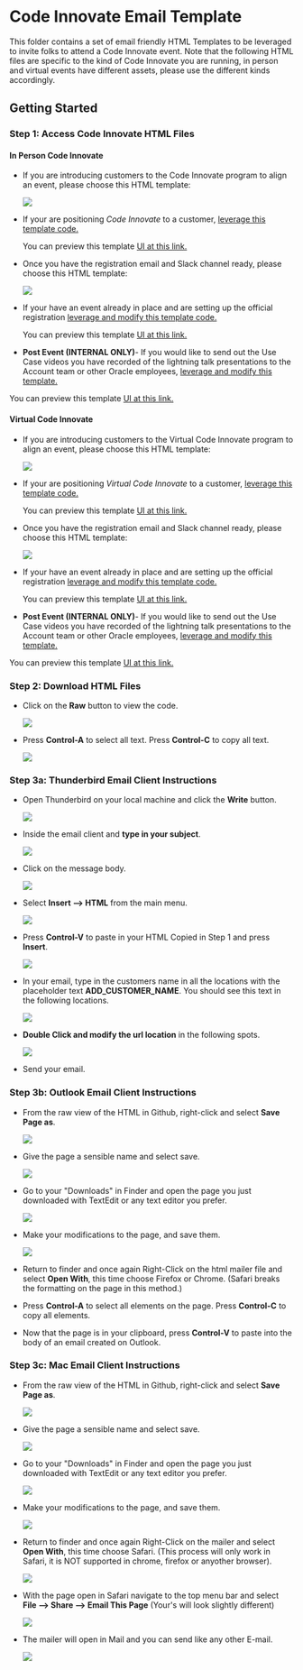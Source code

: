 # Code Innovate Email Template
This folder contains a set of email friendly HTML Templates to be leveraged to invite folks to attend a Code Innovate event. Note that the following HTML files are specific to the kind of Code Innovate you are running, in person and virtual events have different assets, please use the different kinds accordingly.

## Getting Started
### **Step 1:** Access Code Innovate HTML Files
####  **In Person Code Innovate**


- If you are introducing customers to the Code Innovate program to align an event, please choose this HTML template:

  ![](images/README-onepagernewimage.png)

- If your are positioning _Code Innovate_ to a customer,
  [leverage this template code.](https://github.com/chipbaber/codeinnovate_emailtemplate/blob/master/html/code-innovate-mailer-base64.html)

  You can preview this template [UI at this link.](https://chipbaber.github.io/codeinnovate_emailtemplate/html/code-innovate-mailer-base64.html)

- Once you have the registration email and Slack channel ready, please choose this HTML template:

  ![](images/README-registration-email-new.png)

- If your have an event already in place and are setting up the official registration [leverage and modify this template code.](https://github.com/chipbaber/codeinnovate_emailtemplate/blob/master/html/mailer_base64.html)

  You can preview this template [UI at this link.](https://chipbaber.github.io/codeinnovate_emailtemplate/html/mailer_base64.html)

- **Post Event (INTERNAL ONLY)**- If you would like to send out the Use Case videos you have recorded of the lightning talk presentations to the Account team or other Oracle employees, [leverage and modify this template.](https://github.com/chipbaber/codeinnovate_emailtemplate/blob/master/html/post_event_template_base64_6usecases.html)

You can preview this template [UI at this link.](https://chipbaber.github.io/codeinnovate_emailtemplate/html/post_event_template_base64_6usecases.html)


####  **Virtual Code Innovate**

- If you are introducing customers to the Virtual Code Innovate program to align an event, please choose this HTML template:

  ![](images/Virtual-Code-Innovate-one-pager.png)

- If your are positioning _Virtual Code Innovate_ to a customer,
  [leverage this template code.](https://github.com/chipbaber/codeinnovate_emailtemplate/blob/master/html/virtual-code-innovate-onepager.html)

  You can preview this template [UI at this link.](https://chipbaber.github.io/codeinnovate_emailtemplate/html/virtual-code-innovate-onepager.html)

- Once you have the registration email and Slack channel ready, please choose this HTML template:

  ![](images/Virtual-Code-Innovate-registration.png)

- If your have an event already in place and are setting up the official registration [leverage and modify this template code.](https://github.com/chipbaber/codeinnovate_emailtemplate/blob/master/html/virtual-code-tinnovate-registration.html)

  You can preview this template [UI at this link.](https://chipbaber.github.io/codeinnovate_emailtemplate/html/virtual-code-tinnovate-registration.html)

- **Post Event (INTERNAL ONLY)**- If you would like to send out the Use Case videos you have recorded of the lightning talk presentations to the Account team or other Oracle employees, [leverage and modify this template.](https://github.com/chipbaber/codeinnovate_emailtemplate/blob/master/html/post_event_template_base64_6usecases.html)

You can preview this template [UI at this link.](https://chipbaber.github.io/codeinnovate_emailtemplate/html/post_event_template_base64_6usecases.html)

### **Step 2:** Download HTML Files

- Click on the **Raw** button to view the code.

  ![](images/README-b1064f4c.png)

- Press **Control-A** to select all text. Press **Control-C** to copy all text.

  ![](images/README-367ebbf8.png)

### **Step 3a:** Thunderbird Email Client Instructions

- Open Thunderbird on your local machine and click the **Write** button.

  ![](images/README-27fe768d.png)

- Inside the email client and **type in your subject**.

  ![](images/README-560f7ab0.png)

- Click on the message body.

  ![](images/README-1f73e986.png)

- Select **Insert --> HTML** from the main menu.

  ![](images/README-53c269d4.png)

- Press **Control-V** to paste in your HTML Copied in Step 1 and press **Insert**.

  ![](images/README-4869fdab.png)

- In your email, type in the customers name in all the locations with the placeholder text **ADD_CUSTOMER_NAME**. You should see this text in the following locations.

  ![](images/README-66532a6f.png)

- **Double Click and modify the url location** in the following spots.

  ![](images/README-fa2f767e.png)

- Send your email.

### **Step 3b:** Outlook Email Client Instructions

- From the raw view of the HTML in Github, right-click and select
**Save Page as**.

  ![](images/mac1.png)

- Give the page a sensible name and select save.

  ![](images/mac2.png)

- Go to your "Downloads" in Finder and open the page you just downloaded with TextEdit or any text editor you prefer.

  ![](images/mac3.png)

- Make your modifications to the page, and save them.

  ![](images/mac4.png)

- Return to finder and once again Right-Click on the html mailer file and select **Open With**, this time choose Firefox or Chrome. (Safari breaks the formatting on the page in this method.)

- Press **Control-A** to select all elements on the page. Press **Control-C** to copy all elements.

- Now that the page is in your clipboard, press **Control-V** to paste into the body of an email created on Outlook.


### **Step 3c:** Mac Email Client Instructions

- From the raw view of the HTML in Github, right-click and select
**Save Page as**.

  ![](images/mac1.png)

- Give the page a sensible name and select save.

  ![](images/mac2.png)

- Go to your "Downloads" in Finder and open the page you just downloaded with TextEdit or any text editor you prefer.

  ![](images/mac3.png)

- Make your modifications to the page, and save them.

  ![](images/mac4.png)

- Return to finder and once again Right-Click on the mailer and select **Open With**, this time choose Safari. (This process will only work in Safari, it is NOT supported in chrome, firefox or anyother browser).

  ![](images/mac5.png)

- With the page open in Safari navigate to the top menu bar and select **File --> Share --> Email This Page** (Your's will look slightly different)

  ![](images/mac6.png)

- The mailer will open in Mail and you can send like any other E-mail.

  ![](images/mac7.png)
